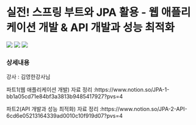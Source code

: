 # 실전! 스프링 부트와 JPA 활용 - 웹 애플리케이션 개발 & API 개발과 성능 최적화

<img src="https://img.shields.io/badge/JAVA-blue?style=flat&logo=OpenJDK&logoColor=white"/> <img src="https://img.shields.io/badge/Spring Boot-6DB33F?style=flat&logo=Spring Boot&logoColor=white"/> <img src="https://img.shields.io/badge/JPA-59666C?style=flat&logo=Hibernate&logoColor=white"/>
<h3>상세내용</h3>

강사 : 김영한강사님

<p>파트1(웹 애플리케이션 개발) 자료 정리 :https://www.notion.so/JPA-1-bb1a05cd71e84bf3a3813b9485417927?pvs=4</p>
<p>파트2(API 개발과 성능 최적화) 자료 정리 :https://www.notion.so/JPA-2-API-6cd6e05213164339ad0010c10f919d07?pvs=4</p>
